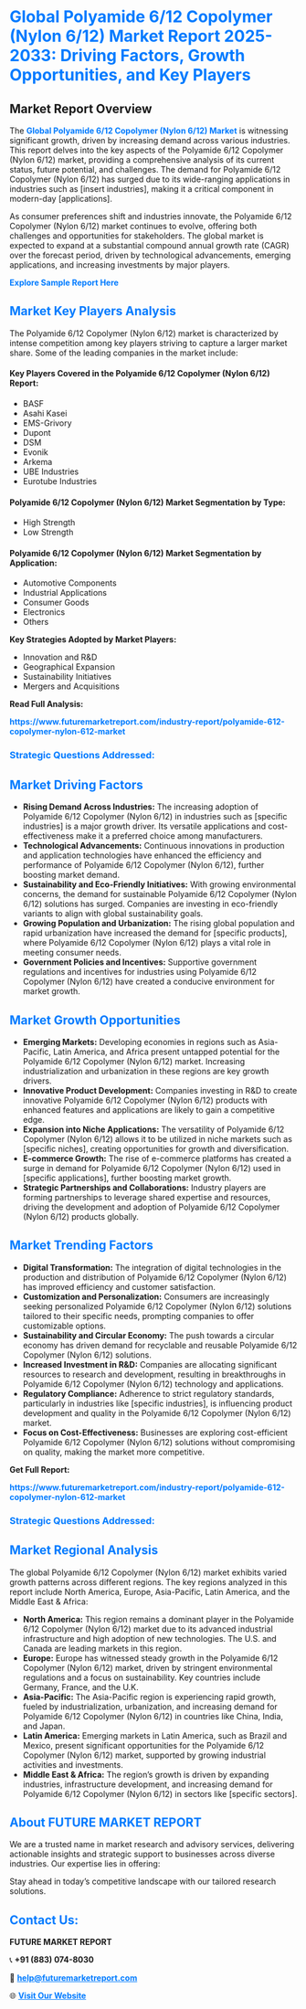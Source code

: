<h1 style="color: #007BFF;">Global Polyamide 6/12 Copolymer (Nylon 6/12) Market Report 2025-2033: Driving Factors, Growth Opportunities, and Key Players</h1>

<section id="overview">
<h2>Market Report Overview</h2>
<p>The <a href="https://www.futuremarketreport.com/industry-report/polyamide-612-copolymer-nylon-612-market" style="color: #007BFF; text-decoration: none;"><strong>Global Polyamide 6/12 Copolymer (Nylon 6/12) Market</strong></a> is witnessing significant growth, driven by increasing demand across various industries. This report delves into the key aspects of the Polyamide 6/12 Copolymer (Nylon 6/12) market, providing a comprehensive analysis of its current status, future potential, and challenges. The demand for Polyamide 6/12 Copolymer (Nylon 6/12) has surged due to its wide-ranging applications in industries such as [insert industries], making it a critical component in modern-day [applications].</p>
<p>As consumer preferences shift and industries innovate, the Polyamide 6/12 Copolymer (Nylon 6/12) market continues to evolve, offering both challenges and opportunities for stakeholders. The global market is expected to expand at a substantial compound annual growth rate (CAGR) over the forecast period, driven by technological advancements, emerging applications, and increasing investments by major players.</p>
</section>

<section id="overview">
<p><a href="https://www.futuremarketreport.com/request-sample/reportId=59692" style="color: #007BFF; text-decoration: none;"><strong>Explore Sample Report Here</strong></a></p>
</section>

<section id="key-players">
<h2 style="color: #007BFF;">Market Key Players Analysis</h2>
<p>The Polyamide 6/12 Copolymer (Nylon 6/12) market is characterized by intense competition among key players striving to capture a larger market share. Some of the leading companies in the market include:</p>
<h4>Key Players Covered in the Polyamide 6/12 Copolymer (Nylon 6/12) Report:</h4>
<ul><li>BASF</li><li>Asahi Kasei</li><li>EMS-Grivory</li><li>Dupont</li><li>DSM</li><li>Evonik</li><li>Arkema</li><li>UBE Industries</li><li>Eurotube Industries</li></ul>
<h4>Polyamide 6/12 Copolymer (Nylon 6/12) Market Segmentation by Type:</h4>
<ul><li>High Strength</li><li>Low Strength</li></ul>

<h4>Polyamide 6/12 Copolymer (Nylon 6/12) Market Segmentation by Application:</h4>
<ul><li>Automotive Components</li><li>Industrial Applications</li><li>Consumer Goods</li><li>Electronics</li><li>Others</li></ul>
<p><strong>Key Strategies Adopted by Market Players:</strong></p>
<ul>
<li>Innovation and R&D</li>
<li>Geographical Expansion</li>
<li>Sustainability Initiatives</li>
<li>Mergers and Acquisitions</li>
</ul>
</section>

<section>
<p><strong>Read Full Analysis: </strong></p><a href="https://www.futuremarketreport.com/industry-report/polyamide-612-copolymer-nylon-612-market" style="color: #007BFF; text-decoration: none;"><strong>https://www.futuremarketreport.com/industry-report/polyamide-612-copolymer-nylon-612-market</strong></a>
<h3 style="color: #007BFF;">Strategic Questions Addressed:</h3>
</section>

<section id="driving-factors">
<h2 style="color: #007BFF;">Market Driving Factors</h2>
<ul>
<li><strong>Rising Demand Across Industries:</strong> The increasing adoption of Polyamide 6/12 Copolymer (Nylon 6/12) in industries such as [specific industries] is a major growth driver. Its versatile applications and cost-effectiveness make it a preferred choice among manufacturers.</li>
<li><strong>Technological Advancements:</strong> Continuous innovations in production and application technologies have enhanced the efficiency and performance of Polyamide 6/12 Copolymer (Nylon 6/12), further boosting market demand.</li>
<li><strong>Sustainability and Eco-Friendly Initiatives:</strong> With growing environmental concerns, the demand for sustainable Polyamide 6/12 Copolymer (Nylon 6/12) solutions has surged. Companies are investing in eco-friendly variants to align with global sustainability goals.</li>
<li><strong>Growing Population and Urbanization:</strong> The rising global population and rapid urbanization have increased the demand for [specific products], where Polyamide 6/12 Copolymer (Nylon 6/12) plays a vital role in meeting consumer needs.</li>
<li><strong>Government Policies and Incentives:</strong> Supportive government regulations and incentives for industries using Polyamide 6/12 Copolymer (Nylon 6/12) have created a conducive environment for market growth.</li>
</ul>
</section>

<section id="growth-opportunities">
<h2 style="color: #007BFF;">Market Growth Opportunities</h2>
<ul>
<li><strong>Emerging Markets:</strong> Developing economies in regions such as Asia-Pacific, Latin America, and Africa present untapped potential for the Polyamide 6/12 Copolymer (Nylon 6/12) market. Increasing industrialization and urbanization in these regions are key growth drivers.</li>
<li><strong>Innovative Product Development:</strong> Companies investing in R&D to create innovative Polyamide 6/12 Copolymer (Nylon 6/12) products with enhanced features and applications are likely to gain a competitive edge.</li>
<li><strong>Expansion into Niche Applications:</strong> The versatility of Polyamide 6/12 Copolymer (Nylon 6/12) allows it to be utilized in niche markets such as [specific niches], creating opportunities for growth and diversification.</li>
<li><strong>E-commerce Growth:</strong> The rise of e-commerce platforms has created a surge in demand for Polyamide 6/12 Copolymer (Nylon 6/12) used in [specific applications], further boosting market growth.</li>
<li><strong>Strategic Partnerships and Collaborations:</strong> Industry players are forming partnerships to leverage shared expertise and resources, driving the development and adoption of Polyamide 6/12 Copolymer (Nylon 6/12) products globally.</li>
</ul>
</section>

<section id="trending-factors">
<h2 style="color: #007BFF;">Market Trending Factors</h2>
<ul>
<li><strong>Digital Transformation:</strong> The integration of digital technologies in the production and distribution of Polyamide 6/12 Copolymer (Nylon 6/12) has improved efficiency and customer satisfaction.</li>
<li><strong>Customization and Personalization:</strong> Consumers are increasingly seeking personalized Polyamide 6/12 Copolymer (Nylon 6/12) solutions tailored to their specific needs, prompting companies to offer customizable options.</li>
<li><strong>Sustainability and Circular Economy:</strong> The push towards a circular economy has driven demand for recyclable and reusable Polyamide 6/12 Copolymer (Nylon 6/12) solutions.</li>
<li><strong>Increased Investment in R&D:</strong> Companies are allocating significant resources to research and development, resulting in breakthroughs in Polyamide 6/12 Copolymer (Nylon 6/12) technology and applications.</li>
<li><strong>Regulatory Compliance:</strong> Adherence to strict regulatory standards, particularly in industries like [specific industries], is influencing product development and quality in the Polyamide 6/12 Copolymer (Nylon 6/12) market.</li>
<li><strong>Focus on Cost-Effectiveness:</strong> Businesses are exploring cost-efficient Polyamide 6/12 Copolymer (Nylon 6/12) solutions without compromising on quality, making the market more competitive.</li>
</ul>
</section>

<section>
<p><strong>Get Full Report: </strong></p><a href="https://www.futuremarketreport.com/industry-report/polyamide-612-copolymer-nylon-612-market" style="color: #007BFF; text-decoration: none;"><strong>https://www.futuremarketreport.com/industry-report/polyamide-612-copolymer-nylon-612-market</strong></a>
<h3 style="color: #007BFF;">Strategic Questions Addressed:</h3>
</section>


<section id="regional-analysis">
<h2 style="color: #007BFF;">Market Regional Analysis</h2>
<p>The global Polyamide 6/12 Copolymer (Nylon 6/12) market exhibits varied growth patterns across different regions. The key regions analyzed in this report include North America, Europe, Asia-Pacific, Latin America, and the Middle East & Africa:</p>
<ul>
<li><strong>North America:</strong> This region remains a dominant player in the Polyamide 6/12 Copolymer (Nylon 6/12) market due to its advanced industrial infrastructure and high adoption of new technologies. The U.S. and Canada are leading markets in this region.</li>
<li><strong>Europe:</strong> Europe has witnessed steady growth in the Polyamide 6/12 Copolymer (Nylon 6/12) market, driven by stringent environmental regulations and a focus on sustainability. Key countries include Germany, France, and the U.K.</li>
<li><strong>Asia-Pacific:</strong> The Asia-Pacific region is experiencing rapid growth, fueled by industrialization, urbanization, and increasing demand for Polyamide 6/12 Copolymer (Nylon 6/12) in countries like China, India, and Japan.</li>
<li><strong>Latin America:</strong> Emerging markets in Latin America, such as Brazil and Mexico, present significant opportunities for the Polyamide 6/12 Copolymer (Nylon 6/12) market, supported by growing industrial activities and investments.</li>
<li><strong>Middle East & Africa:</strong> The region’s growth is driven by expanding industries, infrastructure development, and increasing demand for Polyamide 6/12 Copolymer (Nylon 6/12) in sectors like [specific sectors].</li>
</ul>
</section>

<footer>
<h2 style="color: #007BFF;">About FUTURE MARKET REPORT</h2>
<p>We are a trusted name in market research and advisory services, delivering actionable insights and strategic support to businesses across diverse industries. Our expertise lies in offering:</p>

<p>Stay ahead in today’s competitive landscape with our tailored research solutions.</p>

<h2 style="color: #007BFF;">Contact Us:</h2>
<p><strong>FUTURE MARKET REPORT</strong></p>
<p>📞 <strong>+91 (883) 074-8030</strong></p>
<p>📧 <strong><a href="mailto:help@futuremarketreport.com" style="color: #007BFF;">help@futuremarketreport.com</a></strong></p>
<p>🌐 <strong><a href="https://www.futuremarketreport.com/" style="color: #007BFF;">Visit Our Website</a></strong></p>
</footer>
